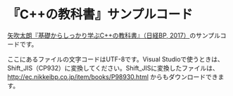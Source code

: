 # 『C++の教科書』サンプルコード

[矢吹太朗『基礎からしっかり学ぶC++の教科書』（日経BP, 2017）](http://www.amazon.co.jp/exec/obidos/ASIN/4822298930/inquisitor-22/)のサンプルコードです。

ここにあるファイルの文字コードはUTF-8です。Visual Studioで使うときは、Shift_JIS（CP932）に変換してください。Shift_JISに変換したファイルは、http://ec.nikkeibp.co.jp/item/books/P98930.html からもダウンロードできます。
